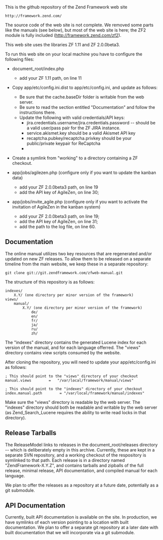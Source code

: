 This is the github repository of the Zend Framework web site

    http://framework.zend.com/

The source code of the web site is not complete. We removed some parts like the
manuals (see below), but most of the web site is here; the ZF2 module is fully
included (http://framework.zend.com/zf2).

This web site uses the libraries ZF 1.11 and ZF 2.0.0beta3.

To run this web site on your local machine you have to configure the following
files:

- document_root/index.php 
  - add your ZF 1.11 path, on line 11

- Copy app/etc/config.ini.dist to app/etc/config.ini, and update as follows:
  - Be sure that the cache.baseDir folder is writable from the web server.
  - Be sure to read the section entitled "Documentation" and follow the
    instructions there.
  - Update the following with valid credentials/API keys:
    - jira.credentials.username/jira.credentials.password -- should be a valid
      user/pass pair for the ZF JIRA instance.
    - service.akismet.key should be a valid Akismet API key
    - recaptcha.pubkey/recaptcha.privkey should be your public/private keypair
      for ReCaptcha
    - 

- Create a symlink from "working" to a directory containing a ZF checkout.

- app/jobs/agilezen.php (configure only if you want to update the kanban data)
   - add your ZF 2.0.0beta3 path, on line 19
   - add the API key of AgileZen, on line 30;

- app/jobs/invite_agile.php (configure only if you want to activate the invitation
  of AgileZen in the kanban system)
   - add your ZF 2.0.0beta3 path, on line 19;
   - add the API key of AgileZen, on line 31;
   - add the path to the log file, on line 60.

## Documentation

The online manual utilizes two key resources that are regenerated and/or
updated on new ZF releases. To allow them to be released on a separate timeline
from the main website, we keep these in a separate repository:

    git clone git://git.zendframework.com/zfweb-manual.git

The structure of this repository is as follows:

    indexes/
        X.Y/ (one directory per minor version of the framework)
    views/
        manual/
            X.Y/ (one directory per minor version of the framework)
                de/
                en/
                fr/
                ja/
                ru/
                zh/

The "indexes" directory contains the generated Lucene index for each version of
the manual, and for each language offerred. The "views" directory contains view
scripts consumed by the website.

After cloning the repository, you will need to update your app/etc/config.ini as
follows:

    ; This should point to the "views" directory of your checkout
    manual.views        =   "/var/local/framework/manual/views"

    ; This should point to the "indexes" directory of your checkout
    index.manual.path        = "/var/local/framework/manual/indexes"

Make sure the "views" directory is readable by the web server. The "indexes"
directory should both be readable and writable by the web server (as
Zend_Search_Lucene requires the ability to write read locks in that directory).

## Release Tarballs

The ReleaseModel links to releases in the document_root/releases directory --
which is deliberately empty in this archive. Currently, these are kept in a
separate SVN repository, and a working checkout of the respository is symlinked
to that path. Each release is in a directory named "ZendFramework-X.Y.Z", and
contains tarballs and zipballs of the full release, minimal release, API
documentation, and compiled manual for each language.

We plan to offer the releases as a repository at a future date, potentially as
a git submodule.

## API Documentation

Currently, built API documentation is available on the site. In production, we
have symlinks of each version pointing to a location with built documentation.
We plan to offer a separate git repository at a later date with built
documentation that we will incorporate via a git submodule.

